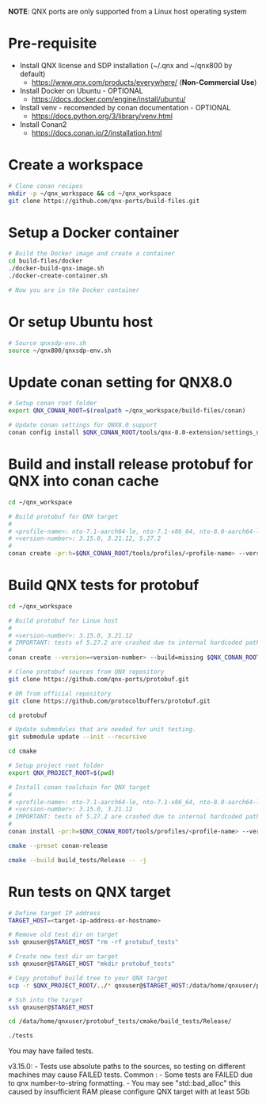 **NOTE**: QNX ports are only supported from a Linux host operating system


# Pre-requisite

* Install QNX license and SDP installation (~/.qnx and ~/qnx800 by default)
  - https://www.qnx.com/products/everywhere/ (**Non-Commercial Use**)
* Install Docker on Ubuntu - OPTIONAL
  - https://docs.docker.com/engine/install/ubuntu/
* Install venv - recomended by conan documentation - OPTIONAL
  - https://docs.python.org/3/library/venv.html
* Install Conan2
  - https://docs.conan.io/2/installation.html

# Create a workspace
```bash
# Clone conan recipes
mkdir -p ~/qnx_workspace && cd ~/qnx_workspace
git clone https://github.com/qnx-ports/build-files.git
```

# Setup a Docker container
```bash
# Build the Docker image and create a container
cd build-files/docker
./docker-build-qnx-image.sh
./docker-create-container.sh

# Now you are in the Docker container
```

# Or setup Ubuntu host
```bash
# Source qnxsdp-env.sh
source ~/qnx800/qnxsdp-env.sh
```

# Update conan setting for QNX8.0
```bash
# Setup conan root folder
export QNX_CONAN_ROOT=$(realpath ~/qnx_workspace/build-files/conan)

# Update conan settings for QNX8.0 support
conan config install $QNX_CONAN_ROOT/tools/qnx-8.0-extension/settings_user.yml
```

# Build and install release protobuf for QNX into conan cache
```bash
cd ~/qnx_workspace

# Build protobuf for QNX target
#
# <profile-name>: nto-7.1-aarch64-le, nto-7.1-x86_64, nto-8.0-aarch64-le, nto-8.0-x86_64
# <version-number>: 3.15.0, 3.21.12, 5.27.2
#
conan create -pr:h=$QNX_CONAN_ROOT/tools/profiles/<profile-name> --version=<version-number> --build=missing $QNX_CONAN_ROOT/recipes/protobuf/all
```

# Build QNX tests for protobuf
```bash
cd ~/qnx_workspace

# Build protobuf for Linux host
#
# <version-number>: 3.15.0, 3.21.12
# IMPORTANT: tests of 5.27.2 are crashed due to internal hardcoded paths
#
conan create --version=<version-number> --build=missing $QNX_CONAN_ROOT/recipes/protobuf/all

# Clone protobuf sources from QNX repository
git clone https://github.com/qnx-ports/protobuf.git 

# OR from official repository
git clone https://github.com/protocolbuffers/protobuf.git

cd protobuf

# Update submodules that are needed for unit testing.
git submodule update --init --recursive

cd cmake

# Setup project root folder
export QNX_PROJECT_ROOT=$(pwd)

# Install conan toolchain for QNX target
#
# <profile-name>: nto-7.1-aarch64-le, nto-7.1-x86_64, nto-8.0-aarch64-le, nto-8.0-x86_64
# <version-number>: 3.15.0, 3.21.12
# IMPORTANT: tests of 5.27.2 are crashed due to internal hardcoded paths
#
conan install -pr:h=$QNX_CONAN_ROOT/tools/profiles/<profile-name> --version=<version-number> $QNX_CONAN_ROOT/recipes/protobuf/tests

cmake --preset conan-release

cmake --build build_tests/Release -- -j
```

# Run tests on QNX target
```bash
# Define target IP address
TARGET_HOST=<target-ip-address-or-hostname>

# Remove old test dir on target
ssh qnxuser@$TARGET_HOST "rm -rf protobuf_tests"

# Create new test dir on target
ssh qnxuser@$TARGET_HOST "mkdir protobuf_tests"

# Copy protobuf build tree to your QNX target
scp -r $QNX_PROJECT_ROOT/../* qnxuser@$TARGET_HOST:/data/home/qnxuser/protobuf_tests/

# Ssh into the target
ssh qnxuser@$TARGET_HOST

cd /data/home/qnxuser/protobuf_tests/cmake/build_tests/Release/

./tests
```

You may have failed tests.

v3.15.0: 
    - Tests use absolute paths to the sources, so testing on different machines may cause FAILED tests.
Common :
    - Some tests are FAILED due to qnx number-to-string formatting.
    - You may see "std::bad_alloc" this caused by insufficient RAM please configure QNX target with at least 5Gb
